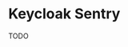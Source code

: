 # Keycloak Sentry

<!--
https://github.com/flip-corp/keycloak-sentry
https://sentry.io/for/java/?platform=sentry.java.spring-boot
-->

TODO
